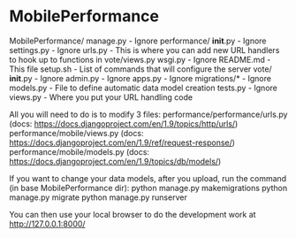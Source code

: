 # MobilePerformance

MobilePerformance/
	manage.py			- Ignore
	performance/
		__init__.py		- Ignore
		settings.py		- Ignore
		urls.py			- This is where you can add new URL handlers to hook up to functions in vote/views.py
		wsgi.py			- Ignore
	README.md				- This file
	setup.sh			- List of commands that will configure the server
	vote/
		__init__.py		- Ignore
		admin.py		- Ignore
		apps.py			- Ignore
		migrations/*	- Ignore
		models.py		- File to define automatic data model creation
		tests.py		- Ignore
		views.py		- Where you put your URL handling code


All you will need to do is to modify 3 files:
performance/performance/urls.py (docs: https://docs.djangoproject.com/en/1.9/topics/http/urls/)
performance/mobile/views.py (docs: https://docs.djangoproject.com/en/1.9/ref/request-response/)
performance/mobile/models.py (docs: https://docs.djangoproject.com/en/1.9/topics/db/models/)


If you want to change your data models, after you upload, run the command (in base MobilePerformance dir):
python manage.py makemigrations
python manage.py migrate
python manage.py runserver

You can then use your local browser to do the development work at http://127.0.0.1:8000/
